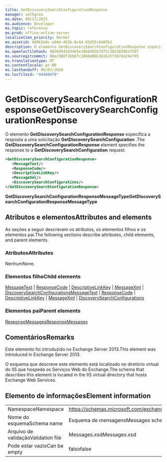 ```yaml
---
title: GetDiscoverySearchConfigurationResponse
manager: sethgros
ms.date: 09/17/2015
ms.audience: Developer
ms.topic: reference
ms.prod: office-online-server
localization_priority: Normal
ms.assetid: 9d963e6c-e94d-462b-8c44-95d55c848fb2
description: O elemento GetDiscoverySearchConfigurationResponse especifica a resposta a uma solicitação GetDiscoverySearchConfiguration.
ms.openlocfilehash: 98393943434b5e3460485b7d75c2b5285983f597
ms.sourcegitcommit: 88ec988f2bb67c1866d06b361615f3674a24e795
ms.translationtype: MT
ms.contentlocale: pt-BR
ms.lasthandoff: 06/03/2020
ms.locfileid: "44460978"
---
```

# <a name="getdiscoverysearchconfigurationresponse"></a><span data-ttu-id="9d3d6-103">GetDiscoverySearchConfigurationResponse</span><span class="sxs-lookup"><span data-stu-id="9d3d6-103">GetDiscoverySearchConfigurationResponse</span></span>

<span data-ttu-id="9d3d6-104">O elemento **GetDiscoverySearchConfigurationResponse** especifica a resposta a uma solicitação **GetDiscoverySearchConfiguration** .</span><span class="sxs-lookup"><span data-stu-id="9d3d6-104">The **GetDiscoverySearchConfigurationResponse** element specifies the response to a **GetDiscoverySearchConfiguration** request.</span></span> 
  
```XML
<GetDiscoverySearchConfigurationResponse>
   <MessageText/>
   <ResponseCode/>
   <DescriptiveLinkKey/>
   <MessageXml/>
   <DiscoverySearchConfigurations/>
</GetDiscoverySearchConfigurationResponse>
```

 <span data-ttu-id="9d3d6-105">**GetDiscoverySearchConfigurationResponseMessageType**</span><span class="sxs-lookup"><span data-stu-id="9d3d6-105">**GetDiscoverySearchConfigurationResponseMessageType**</span></span>
## <a name="attributes-and-elements"></a><span data-ttu-id="9d3d6-106">Atributos e elementos</span><span class="sxs-lookup"><span data-stu-id="9d3d6-106">Attributes and elements</span></span>

<span data-ttu-id="9d3d6-107">As seções a seguir descrevem os atributos, os elementos filhos e os elementos pai.</span><span class="sxs-lookup"><span data-stu-id="9d3d6-107">The following sections describe attributes, child elements, and parent elements.</span></span>
  
### <a name="attributes"></a><span data-ttu-id="9d3d6-108">Atributos</span><span class="sxs-lookup"><span data-stu-id="9d3d6-108">Attributes</span></span>

<span data-ttu-id="9d3d6-109">Nenhum</span><span class="sxs-lookup"><span data-stu-id="9d3d6-109">None.</span></span>
  
### <a name="child-elements"></a><span data-ttu-id="9d3d6-110">Elementos filho</span><span class="sxs-lookup"><span data-stu-id="9d3d6-110">Child elements</span></span>

<span data-ttu-id="9d3d6-111">[MessageText](messagetext.md)  |  [ResponseCode](responsecode.md)  |  [DescriptiveLinkKey](descriptivelinkkey.md)  |  [MessageXml](messagexml.md)  |  [DiscoverySearchConfigurations](discoverysearchconfigurations.md)</span><span class="sxs-lookup"><span data-stu-id="9d3d6-111">[MessageText](messagetext.md) | [ResponseCode](responsecode.md) | [DescriptiveLinkKey](descriptivelinkkey.md) | [MessageXml](messagexml.md) | [DiscoverySearchConfigurations](discoverysearchconfigurations.md)</span></span>
  
### <a name="parent-elements"></a><span data-ttu-id="9d3d6-112">Elementos pai</span><span class="sxs-lookup"><span data-stu-id="9d3d6-112">Parent elements</span></span>

[<span data-ttu-id="9d3d6-113">ResponseMessages</span><span class="sxs-lookup"><span data-stu-id="9d3d6-113">ResponseMessages</span></span>](responsemessages.md)
  
## <a name="remarks"></a><span data-ttu-id="9d3d6-114">Comentários</span><span class="sxs-lookup"><span data-stu-id="9d3d6-114">Remarks</span></span>

<span data-ttu-id="9d3d6-115">Este elemento foi introduzido no Exchange Server 2013.</span><span class="sxs-lookup"><span data-stu-id="9d3d6-115">This element was introduced in Exchange Server 2013.</span></span>
  
<span data-ttu-id="9d3d6-116">O esquema que descreve este elemento está localizado no diretório virtual do IIS que hospeda os Serviços Web do Exchange.</span><span class="sxs-lookup"><span data-stu-id="9d3d6-116">The schema that describes this element is located in the IIS virtual directory that hosts Exchange Web Services.</span></span>
  
## <a name="element-information"></a><span data-ttu-id="9d3d6-117">Elemento de informações</span><span class="sxs-lookup"><span data-stu-id="9d3d6-117">Element information</span></span>

|||
|:-----|:-----|
|<span data-ttu-id="9d3d6-118">Namespace</span><span class="sxs-lookup"><span data-stu-id="9d3d6-118">Namespace</span></span>  <br/> |https://schemas.microsoft.com/exchange/services/2006/messages  <br/> |
|<span data-ttu-id="9d3d6-119">Nome do esquema</span><span class="sxs-lookup"><span data-stu-id="9d3d6-119">Schema name</span></span>  <br/> |<span data-ttu-id="9d3d6-120">Esquema de mensagens</span><span class="sxs-lookup"><span data-stu-id="9d3d6-120">Messages schema</span></span>  <br/> |
|<span data-ttu-id="9d3d6-121">Arquivo de validação</span><span class="sxs-lookup"><span data-stu-id="9d3d6-121">Validation file</span></span>  <br/> |<span data-ttu-id="9d3d6-122">Messages.xsd</span><span class="sxs-lookup"><span data-stu-id="9d3d6-122">Messages.xsd</span></span>  <br/> |
|<span data-ttu-id="9d3d6-123">Pode estar vazio</span><span class="sxs-lookup"><span data-stu-id="9d3d6-123">Can be empty</span></span>  <br/> |<span data-ttu-id="9d3d6-124">falso</span><span class="sxs-lookup"><span data-stu-id="9d3d6-124">false</span></span>  <br/> |
   


